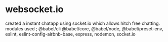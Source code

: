 # websocket.io
created a instant chatapp using socket.io which allows hitch free chatting.
modules used ;  @babel/cli
    @babel/core,
    @babel/node,
    @babel/preset-env,
    eslint,
    eslint-config-airbnb-base,
    express,
    nodemon,
    socket.io
